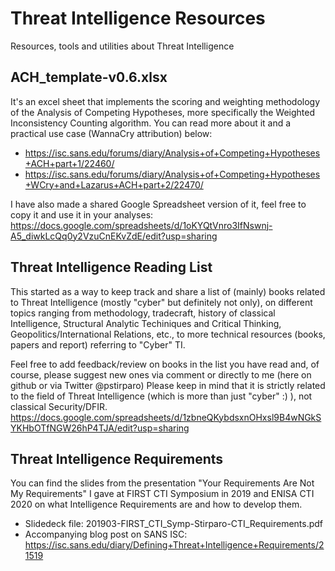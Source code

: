 # Threat Intelligence Resources
Resources, tools and utilities about Threat Intelligence

## ACH_template-v0.6.xlsx
It's an excel sheet that implements the scoring and weighting methodology of the Analysis of Competing Hypotheses, more specifically the Weighted Inconsistency Counting algorithm. You can read more about it and a practical use case (WannaCry attribution) below:
- https://isc.sans.edu/forums/diary/Analysis+of+Competing+Hypotheses+ACH+part+1/22460/
- https://isc.sans.edu/forums/diary/Analysis+of+Competing+Hypotheses+WCry+and+Lazarus+ACH+part+2/22470/

I have also made a shared Google Spreadsheet version of it, feel free to copy it and use it in your analyses:
https://docs.google.com/spreadsheets/d/1oKYQtVnro3IfNswnj-A5_diwkLcQq0y2VzuCnEKvZdE/edit?usp=sharing

## Threat Intelligence Reading List
This started as a way to keep track and share a list of (mainly) books related to Threat Intelligence (mostly "cyber" but definitely not only), on different topics ranging from methodology, tradecraft, history of classical Intelligence, Structural Analytic Techiniques and Critical Thinking, Geopolitics/International Relations, etc., to more technical resources (books, papers and report) referring to "Cyber" TI.

Feel free to add feedback/review on books in the list you have read and, of course, please suggest new ones via comment or directly to me (here on github or via Twitter @pstirparo)
Please keep in mind that it is strictly related to the field of Threat Intelligence (which is more than just "cyber" :) ), not classical Security/DFIR.
https://docs.google.com/spreadsheets/d/1zbneQKybdsxnOHxsl9B4wNGkSYKHbOTfNGW26hP4TJA/edit?usp=sharing

## Threat Intelligence Requirements
You can find the slides from the presentation "Your Requirements Are Not My Requirements" I gave at FIRST CTI Symposium in 2019 and ENISA CTI 2020 on what Intelligence Requirements are and how to develop them.
- Slidedeck file: 201903-FIRST_CTI_Symp-Stirparo-CTI_Requirements.pdf
- Accompanying blog post on SANS ISC: https://isc.sans.edu/diary/Defining+Threat+Intelligence+Requirements/21519
